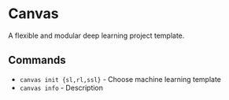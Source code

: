 # Canvas

A flexible and modular deep learning project template.

## Commands

* `canvas init {sl,rl,ssl}` - Choose machine learning template
* `canvas info` - Description
